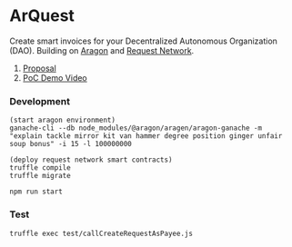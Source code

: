 # ArQuest
Create smart invoices for your Decentralized Autonomous Organization (DAO). Building on [Aragon](https://aragon.org/) and [Request Network](https://request.network/#/).


1. [Proposal](https://github.com/Blockternship/projects/issues/11)
2. [PoC Demo Video](https://www.youtube.com/watch?v=E0p5Bjhkb30&feature=youtu.be)

### Development
```shell
(start aragon environment)
ganache-cli --db node_modules/@aragon/aragen/aragon-ganache -m "explain tackle mirror kit van hammer degree position ginger unfair soup bonus" -i 15 -l 100000000

(deploy request network smart contracts)
truffle compile
truffle migrate

npm run start
```

### Test
```shell
truffle exec test/callCreateRequestAsPayee.js
```
